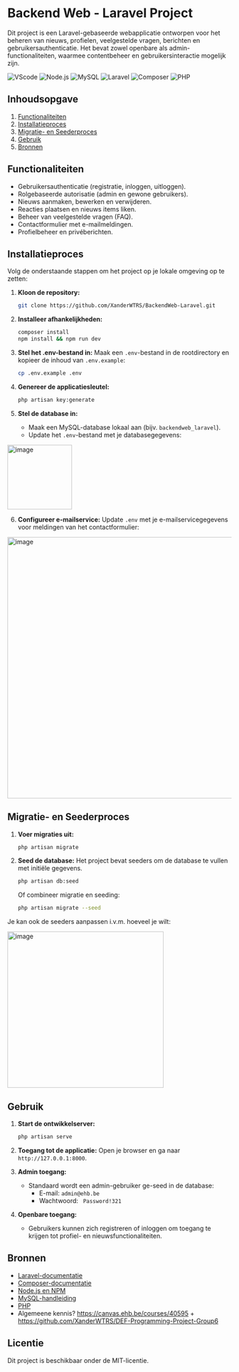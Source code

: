 # Backend Web - Laravel Project

Dit project is een Laravel-gebaseerde webapplicatie ontworpen voor het beheren van nieuws, profielen, veelgestelde vragen, berichten en gebruikersauthenticatie. Het bevat zowel openbare als admin-functionaliteiten, waarmee contentbeheer en gebruikersinteractie mogelijk zijn.

![VScode](https://img.shields.io/badge/VScode-v1.96.2-blue?style=for-the-badge&logo=visual-studio-code&logoColor=white&labelColor=000000)
![Node.js](https://img.shields.io/badge/Node.js-v20.18.1-green?style=for-the-badge&logo=node.js&logoColor=white&labelColor=000000)
![MySQL](https://img.shields.io/badge/MySQL-v8.0.40-yellow?style=for-the-badge&logo=MySQL&logoColor=white&labelColor=000000)
![Laravel](https://img.shields.io/badge/Laravel-v11.36.1-red?style=for-the-badge&logo=Laravel&logoColor=white&labelColor=000000)
![Composer](https://img.shields.io/badge/Composer-v2.7.4-brown?style=for-the-badge&logo=Composer&logoColor=white&labelColor=000000)
![PHP](https://img.shields.io/badge/PHP-v8.2.12-lightblue?style=for-the-badge&logo=PHP&logoColor=white&labelColor=000000)

## Inhoudsopgave

1. [Functionaliteiten](#functionaliteiten)
2. [Installatieproces](#installatieproces)
3. [Migratie- en Seederproces](#migratie--en-seederproces)
4. [Gebruik](#gebruik)
5. [Bronnen](#bronnen)

## Functionaliteiten

- Gebruikersauthenticatie (registratie, inloggen, uitloggen).
- Rolgebaseerde autorisatie (admin en gewone gebruikers).
- Nieuws aanmaken, bewerken en verwijderen.
- Reacties plaatsen en nieuws items liken.
- Beheer van veelgestelde vragen (FAQ).
- Contactformulier met e-mailmeldingen.
- Profielbeheer en privéberichten.

## Installatieproces

Volg de onderstaande stappen om het project op je lokale omgeving op te zetten:

1. **Kloon de repository:**

   ```bash
   git clone https://github.com/XanderWTRS/BackendWeb-Laravel.git
   ```

2. **Installeer afhankelijkheden:**

   ```bash
   composer install
   npm install && npm run dev
   ```

3. **Stel het .env-bestand in:**
   Maak een `.env`-bestand in de rootdirectory en kopieer de inhoud van `.env.example`:

   ```bash
   cp .env.example .env
   ```

4. **Genereer de applicatiesleutel:**

   ```bash
   php artisan key:generate
   ```

5. **Stel de database in:**

   - Maak een MySQL-database lokaal aan (bijv. `backendweb_laravel`).
   - Update het `.env`-bestand met je databasegegevens:
<img width="145" alt="image" src="https://github.com/user-attachments/assets/38149292-0eab-4572-bd31-9af0d30e6246" />


6. **Configureer e-mailservice:**
   Update `.env` met je e-mailservicegegevens voor meldingen van het contactformulier:

<img width="587" alt="image" src="https://github.com/user-attachments/assets/16b3e0c5-d929-4169-9b32-747507ba64b6" />


## Migratie- en Seederproces

1. **Voer migraties uit:**

   ```bash
   php artisan migrate
   ```

2. **Seed de database:**
   Het project bevat seeders om de database te vullen met initiële gegevens.

   ```bash
   php artisan db:seed
   ```

   Of combineer migratie en seeding:

   ```bash
   php artisan migrate --seed
   ```

Je kan ook de seeders aanpassen i.v.m. hoeveel je wilt:

<img width="351" alt="image" src="https://github.com/user-attachments/assets/5a1150e7-150c-4776-9a68-efd100de6ec7" />


## Gebruik

1. **Start de ontwikkelserver:**

   ```bash
   php artisan serve
   ```

2. **Toegang tot de applicatie:**
   Open je browser en ga naar `http://127.0.0.1:8000`.

3. **Admin toegang:**

   - Standaard wordt een admin-gebruiker ge-seed in de database:
     - E-mail: `admin@ehb.be`
     - Wachtwoord: ` Password!321`

4. **Openbare toegang:**

   - Gebruikers kunnen zich registreren of inloggen om toegang te krijgen tot profiel- en nieuwsfunctionaliteiten.

## Bronnen

- [Laravel-documentatie](https://laravel.com/docs)
- [Composer-documentatie](https://getcomposer.org/doc/)
- [Node.js en NPM](https://nodejs.org/)
- [MySQL-handleiding](https://dev.mysql.com/doc/)
- [PHP](https://www.php.net/)
- Algemeene kennis? https://canvas.ehb.be/courses/40595 + https://github.com/XanderWTRS/DEF-Programming-Project-Group6

## Licentie
Dit project is beschikbaar onder de MIT-licentie.
